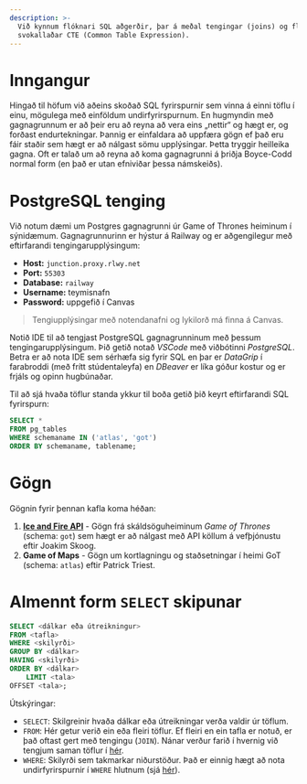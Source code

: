 ```yaml
---
description: >-
  Við kynnum flóknari SQL aðgerðir, þar á meðal tengingar (joins) og flóknari undirfyrirspurnir 
  svokallaðar CTE (Common Table Expression).
---
```


# Inngangur

Hingað til höfum við aðeins skoðað SQL fyrirspurnir sem vinna á einni töflu í einu, mögulega með
einföldum undirfyrirspurnum. En hugmyndin með gagnagrunnum er að þeir eru að reyna að vera eins
„nettir“ og hægt er, og forðast endurtekningar. Þannig er einfaldara að uppfæra gögn ef það eru fáir
staðir sem hægt er að nálgast sömu upplýsingar. Þetta tryggir heilleika gagna. Oft er talað um að
reyna að koma gagnagrunni á þriðja Boyce-Codd normal form (en það er utan efniviðar þessa
námskeiðs).

# PostgreSQL tenging

Við notum dæmi um Postgres gagnagrunni úr Game of Thrones heiminum í sýnidæmum. Gagnagrunnurinn er
hýstur á Railway og er aðgengilegur með eftirfarandi tengingarupplýsingum:

- **Host:** `junction.proxy.rlwy.net`
- **Port:** `55303`
- **Database:** `railway`
- **Username:** teymisnafn
- **Password:** uppgefið í Canvas

> Tengiupplýsingar með notendanafni og lykilorð má finna á Canvas.

Notið IDE til að tengjast PostgreSQL gagnagrunninum með þessum tengingarupplýsingum. Þið getið
notað _VSCode_ með viðbótinni _PostgreSQL_. Betra er að nota IDE sem sérhæfa sig fyrir SQL en þar er
_DataGrip_ í farabroddi (með frítt stúdentaleyfa) en _DBeaver_ er líka góður kostur og er frjáls og
opinn hugbúnaðar.

Til að sjá hvaða töflur standa ykkur til boða getið þið keyrt eftirfarandi SQL fyrirspurn:

```sql
SELECT *
FROM pg_tables
WHERE schemaname IN ('atlas', 'got')
ORDER BY schemaname, tablename;
```

# Gögn

Gögnin fyrir þennan kafla koma héðan:

1. [**Ice and Fire API**](https://anapioficeandfire.com/) - Gögn frá skáldsöguheiminum *Game of
   Thrones* (schema: `got`) sem hægt er að nálgast með API köllum á vefþjónustu eftir Joakim Skoog.
2. **Game of Maps** - Gögn um kortlagningu og staðsetningar í heimi GoT (schema: `atlas`) eftir
   Patrick Triest.

# Almennt form `SELECT` skipunar

```sql
SELECT <dálkar eða útreikningur>
FROM <tafla>
WHERE <skilyrði>
GROUP BY <dálkar>
HAVING <skilyrði>
ORDER BY <dálkar>
    LIMIT <tala>
OFFSET <tala>;
```

Útskýringar:

- `SELECT`: Skilgreinir hvaða dálkar eða útreikningar verða valdir úr töflum.
- `FROM`: Hér getur verið ein eða fleiri töflur. Ef fleiri en ein tafla er notuð, er það oftast
  gert með tengingu (`JOIN`). Nánar verður farið í hvernig við tengjum saman töflur í
  [hér](sql-advanced/joins.md).
- `WHERE`: Skilyrði sem takmarkar niðurstöður. Það er einnig hægt að nota undirfyrirspurnir
  í `WHERE` hlutnum (sjá [hér](sql-basics/subquery.md)). 

